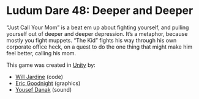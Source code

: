 # Ludum Dare 48: Deeper and Deeper

“Just Call Your Mom” is a beat em up about fighting yourself, and pulling yourself out of deeper and deeper depression. It’s a metaphor, because mostly you fight muppets. “The Kid” fights his way through his own corporate office heck, on a quest to do the one thing that might make him feel better, calling his mom.

This game was created in [Unity](https://unity.com/) by:

* [Will Jardine](https://www.willjardine.com) (code)
* [Eric Goodnight](https://www.instagram.com/ezgoodnight/) (graphics)
* [Yousef Danak](https://www.instagram.com/pourtaghimusic/) (sound)

